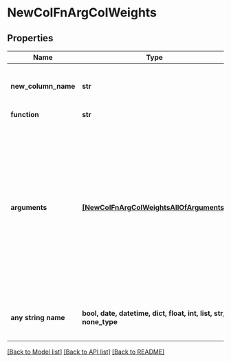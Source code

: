 # NewColFnArgColWeights


## Properties
Name | Type | Description | Notes
------------ | ------------- | ------------- | -------------
**new_column_name** | **str** | Name of the new column as it was known in the training dataset. | 
**function** | **str** |  | 
**arguments** | [**[NewColFnArgColWeightsAllOfArguments]**](NewColFnArgColWeightsAllOfArguments.md) | * &#x60;\&quot;weighted sum\&quot;&#x60;: Sum up the values in the specified columns, multiplied by the corresponding weight. * &#x60;\&quot;weighted mean\&quot;&#x60;: Take the weighted mean of the specified columns using the corresponding weights.  | 
**any string name** | **bool, date, datetime, dict, float, int, list, str, none_type** | any string name can be used but the value must be the correct type | [optional]

[[Back to Model list]](../README.md#documentation-for-models) [[Back to API list]](../README.md#documentation-for-api-endpoints) [[Back to README]](../README.md)


